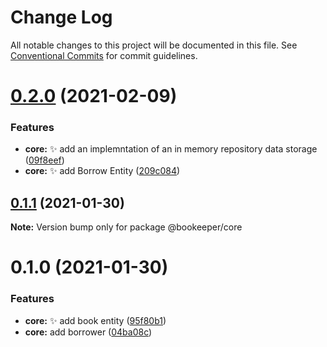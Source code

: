 # Change Log

All notable changes to this project will be documented in this file.
See [Conventional Commits](https://conventionalcommits.org) for commit guidelines.

# [0.2.0](https://github.com/fraol0912/bookeeper/compare/v0.1.1...v0.2.0) (2021-02-09)


### Features

* **core:** :sparkles: add an implemntation of an in memory repository data storage ([09f8eef](https://github.com/fraol0912/bookeeper/commit/09f8eefd128691f2b1462ef4aee2ce3eb287d9cd))
* **core:** :sparkles: add Borrow Entity ([209c084](https://github.com/fraol0912/bookeeper/commit/209c084e512dcd898794e6ade20764867afaed88))





## [0.1.1](https://github.com/fraol0912/bookeeper/compare/v0.1.0...v0.1.1) (2021-01-30)

**Note:** Version bump only for package @bookeeper/core





# 0.1.0 (2021-01-30)


### Features

* **core:** :sparkles: add book entity ([95f80b1](https://github.com/fraol0912/bookeeper/commit/95f80b1e7425bcd697adbad59ddb298d533e34c0))
* **core:** add borrower ([04ba08c](https://github.com/fraol0912/bookeeper/commit/04ba08c2ced9b6d108dbb8e8e70ad4ab7b5f1063))

